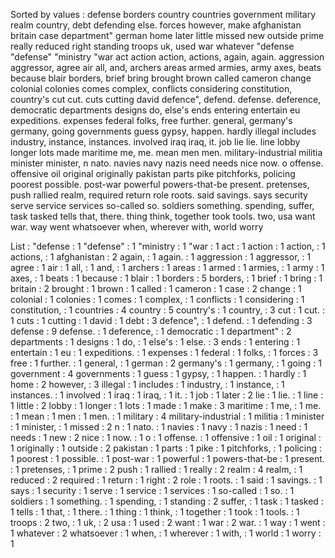 Sorted by values :
defense borders country countries government military realm country, debt defending else. forces however, make afghanistan britain case department" german home later little missed new outside prime really reduced right standing troops uk, used war whatever "defense "defense" "ministry "war act action action, actions, again, again. aggression aggressor, agree air all, and, archers areas armed armies, army axes, beats because blair borders, brief bring brought brown called cameron change colonial colonies comes complex, conflicts considering constitution, country's cut cut. cuts cutting david defence", defend. defense. deference, democratic departments designs do, else's ends entering entertain eu expeditions. expenses federal folks, free further. general, germany's germany, going governments guess gypsy, happen. hardly illegal includes industry, instance, instances. involved iraq iraq, it. job lie lie. line lobby longer lots made maritime me, me. mean men men. military-industrial militia minister minister, n nato. navies navy nazis need needs nice now. o offense. offensive oil original originally pakistan parts pike pitchforks, policing poorest possible. post-war powerful powers-that-be present. pretenses, push rallied realm, required return role roots. said savings. says security serve service services so-called so. soldiers something. spending, suffer, task tasked tells that, there. thing think, together took tools. two, usa want war. way went whatsoever when, wherever with, world worry 

List :
"defense : 1
"defense" : 1
"ministry : 1
"war : 1
act : 1
action : 1
action, : 1
actions, : 1
afghanistan : 2
again, : 1
again. : 1
aggression : 1
aggressor, : 1
agree : 1
air : 1
all, : 1
and, : 1
archers : 1
areas : 1
armed : 1
armies, : 1
army : 1
axes, : 1
beats : 1
because : 1
blair : 1
borders : 5
borders, : 1
brief : 1
bring : 1
britain : 2
brought : 1
brown : 1
called : 1
cameron : 1
case : 2
change : 1
colonial : 1
colonies : 1
comes : 1
complex, : 1
conflicts : 1
considering : 1
constitution, : 1
countries : 4
country : 5
country's : 1
country, : 3
cut : 1
cut. : 1
cuts : 1
cutting : 1
david : 1
debt : 3
defence", : 1
defend. : 1
defending : 3
defense : 9
defense. : 1
deference, : 1
democratic : 1
department" : 2
departments : 1
designs : 1
do, : 1
else's : 1
else. : 3
ends : 1
entering : 1
entertain : 1
eu : 1
expeditions. : 1
expenses : 1
federal : 1
folks, : 1
forces : 3
free : 1
further. : 1
general, : 1
german : 2
germany's : 1
germany, : 1
going : 1
government : 4
governments : 1
guess : 1
gypsy, : 1
happen. : 1
hardly : 1
home : 2
however, : 3
illegal : 1
includes : 1
industry, : 1
instance, : 1
instances. : 1
involved : 1
iraq : 1
iraq, : 1
it. : 1
job : 1
later : 2
lie : 1
lie. : 1
line : 1
little : 2
lobby : 1
longer : 1
lots : 1
made : 1
make : 3
maritime : 1
me, : 1
me. : 1
mean : 1
men : 1
men. : 1
military : 4
military-industrial : 1
militia : 1
minister : 1
minister, : 1
missed : 2
n : 1
nato. : 1
navies : 1
navy : 1
nazis : 1
need : 1
needs : 1
new : 2
nice : 1
now. : 1
o : 1
offense. : 1
offensive : 1
oil : 1
original : 1
originally : 1
outside : 2
pakistan : 1
parts : 1
pike : 1
pitchforks, : 1
policing : 1
poorest : 1
possible. : 1
post-war : 1
powerful : 1
powers-that-be : 1
present. : 1
pretenses, : 1
prime : 2
push : 1
rallied : 1
really : 2
realm : 4
realm, : 1
reduced : 2
required : 1
return : 1
right : 2
role : 1
roots. : 1
said : 1
savings. : 1
says : 1
security : 1
serve : 1
service : 1
services : 1
so-called : 1
so. : 1
soldiers : 1
something. : 1
spending, : 1
standing : 2
suffer, : 1
task : 1
tasked : 1
tells : 1
that, : 1
there. : 1
thing : 1
think, : 1
together : 1
took : 1
tools. : 1
troops : 2
two, : 1
uk, : 2
usa : 1
used : 2
want : 1
war : 2
war. : 1
way : 1
went : 1
whatever : 2
whatsoever : 1
when, : 1
wherever : 1
with, : 1
world : 1
worry : 1

